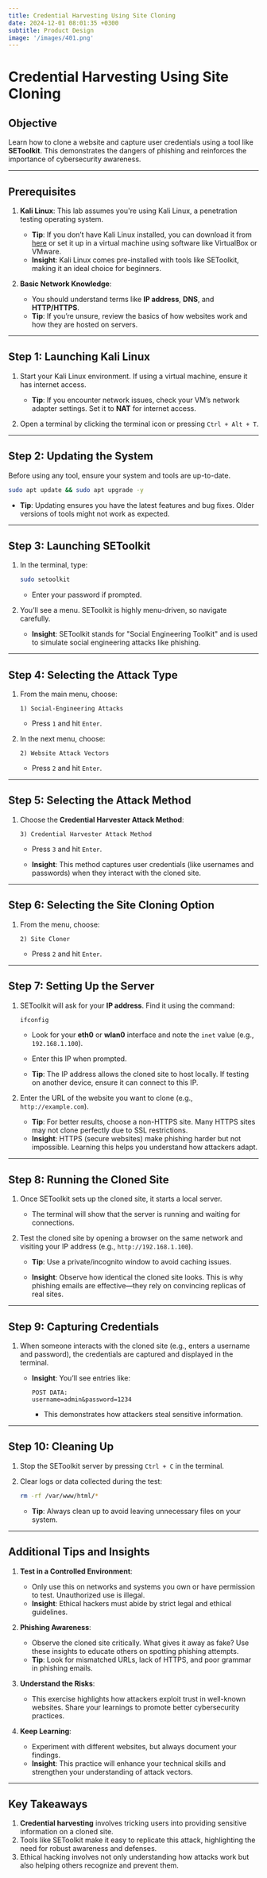 ```yaml
---
title: Credential Harvesting Using Site Cloning
date: 2024-12-01 08:01:35 +0300
subtitle: Product Design
image: '/images/401.png'
---
```


# Credential Harvesting Using Site Cloning

## **Objective**
Learn how to clone a website and capture user credentials using a tool like **SEToolkit**. This demonstrates the dangers of phishing and reinforces the importance of cybersecurity awareness.

---

## **Prerequisites**
1. **Kali Linux**: This lab assumes you're using Kali Linux, a penetration testing operating system.
   - **Tip**: If you don’t have Kali Linux installed, you can download it from [here](https://www.kali.org/get-kali/) or set it up in a virtual machine using software like VirtualBox or VMware.
   - **Insight**: Kali Linux comes pre-installed with tools like SEToolkit, making it an ideal choice for beginners.

2. **Basic Network Knowledge**:
   - You should understand terms like **IP address**, **DNS**, and **HTTP/HTTPS**.
   - **Tip**: If you’re unsure, review the basics of how websites work and how they are hosted on servers.

---

## **Step 1: Launching Kali Linux**
1. Start your Kali Linux environment. If using a virtual machine, ensure it has internet access.
   - **Tip**: If you encounter network issues, check your VM’s network adapter settings. Set it to **NAT** for internet access.

2. Open a terminal by clicking the terminal icon or pressing `Ctrl + Alt + T`.

---

## **Step 2: Updating the System**
Before using any tool, ensure your system and tools are up-to-date.
```bash
sudo apt update && sudo apt upgrade -y
```
   - **Tip**: Updating ensures you have the latest features and bug fixes. Older versions of tools might not work as expected.

---

## **Step 3: Launching SEToolkit**
1. In the terminal, type:
   ```bash
   sudo setoolkit
   ```
   - Enter your password if prompted.

2. You’ll see a menu. SEToolkit is highly menu-driven, so navigate carefully.

   - **Insight**: SEToolkit stands for "Social Engineering Toolkit" and is used to simulate social engineering attacks like phishing.

---

## **Step 4: Selecting the Attack Type**
1. From the main menu, choose:
   ```
   1) Social-Engineering Attacks
   ```
   - Press `1` and hit `Enter`.

2. In the next menu, choose:
   ```
   2) Website Attack Vectors
   ```
   - Press `2` and hit `Enter`.

---

## **Step 5: Selecting the Attack Method**
1. Choose the **Credential Harvester Attack Method**:
   ```
   3) Credential Harvester Attack Method
   ```
   - Press `3` and hit `Enter`.

   - **Insight**: This method captures user credentials (like usernames and passwords) when they interact with the cloned site.

---

## **Step 6: Selecting the Site Cloning Option**
1. From the menu, choose:
   ```
   2) Site Cloner
   ```
   - Press `2` and hit `Enter`.

---

## **Step 7: Setting Up the Server**
1. SEToolkit will ask for your **IP address**. Find it using the command:
   ```bash
   ifconfig
   ```
   - Look for your **eth0** or **wlan0** interface and note the `inet` value (e.g., `192.168.1.100`).
   - Enter this IP when prompted.

   - **Tip**: The IP address allows the cloned site to host locally. If testing on another device, ensure it can connect to this IP.

2. Enter the URL of the website you want to clone (e.g., `http://example.com`).
   - **Tip**: For better results, choose a non-HTTPS site. Many HTTPS sites may not clone perfectly due to SSL restrictions.
   - **Insight**: HTTPS (secure websites) make phishing harder but not impossible. Learning this helps you understand how attackers adapt.

---

## **Step 8: Running the Cloned Site**
1. Once SEToolkit sets up the cloned site, it starts a local server.
   - The terminal will show that the server is running and waiting for connections.

2. Test the cloned site by opening a browser on the same network and visiting your IP address (e.g., `http://192.168.1.100`).
   - **Tip**: Use a private/incognito window to avoid caching issues.

   - **Insight**: Observe how identical the cloned site looks. This is why phishing emails are effective—they rely on convincing replicas of real sites.

---

## **Step 9: Capturing Credentials**
1. When someone interacts with the cloned site (e.g., enters a username and password), the credentials are captured and displayed in the terminal.

   - **Insight**: You’ll see entries like:
     ```
     POST DATA:
     username=admin&password=1234
     ```
     - This demonstrates how attackers steal sensitive information.

---

## **Step 10: Cleaning Up**
1. Stop the SEToolkit server by pressing `Ctrl + C` in the terminal.
2. Clear logs or data collected during the test:
   ```bash
   rm -rf /var/www/html/*
   ```

   - **Tip**: Always clean up to avoid leaving unnecessary files on your system.

---

## **Additional Tips and Insights**
1. **Test in a Controlled Environment**:
   - Only use this on networks and systems you own or have permission to test. Unauthorized use is illegal.
   - **Insight**: Ethical hackers must abide by strict legal and ethical guidelines.

2. **Phishing Awareness**:
   - Observe the cloned site critically. What gives it away as fake? Use these insights to educate others on spotting phishing attempts.
   - **Tip**: Look for mismatched URLs, lack of HTTPS, and poor grammar in phishing emails.

3. **Understand the Risks**:
   - This exercise highlights how attackers exploit trust in well-known websites. Share your learnings to promote better cybersecurity practices.

4. **Keep Learning**:
   - Experiment with different websites, but always document your findings.
   - **Insight**: This practice will enhance your technical skills and strengthen your understanding of attack vectors.

---

## **Key Takeaways**
1. **Credential harvesting** involves tricking users into providing sensitive information on a cloned site.
2. Tools like SEToolkit make it easy to replicate this attack, highlighting the need for robust awareness and defenses.
3. Ethical hacking involves not only understanding how attacks work but also helping others recognize and prevent them.
